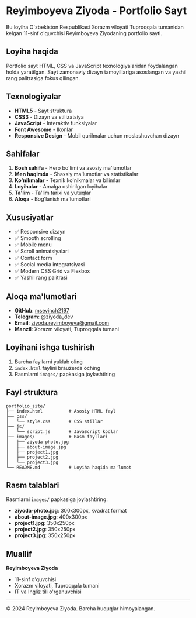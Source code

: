 # Reyimboyeva Ziyoda - Portfolio Sayt

Bu loyiha O'zbekiston Respublikasi Xorazm viloyati Tuproqqala tumanidan kelgan 11-sinf o'quvchisi Reyimboyeva Ziyodaning portfolio sayti.

## Loyiha haqida

Portfolio sayt HTML, CSS va JavaScript texnologiyalaridan foydalangan holda yaratilgan. Sayt zamonaviy dizayn tamoyillariga asoslangan va yashil rang palitrasiga fokus qilingan.

## Texnologiyalar

- **HTML5** - Sayt struktura
- **CSS3** - Dizayn va stilizatsiya
- **JavaScript** - Interaktiv funksiyalar
- **Font Awesome** - Ikonlar
- **Responsive Design** - Mobil qurilmalar uchun moslashuvchan dizayn

## Sahifalar

1. **Bosh sahifa** - Hero bo'limi va asosiy ma'lumotlar
2. **Men haqimda** - Shaxsiy ma'lumotlar va statistikalar
3. **Ko'nikmalar** - Texnik ko'nikmalar va bilimlar
4. **Loyihalar** - Amalga oshirilgan loyihalar
5. **Ta'lim** - Ta'lim tarixi va yutuqlar
6. **Aloqa** - Bog'lanish ma'lumotlari

## Xususiyatlar

- ✅ Responsive dizayn
- ✅ Smooth scrolling
- ✅ Mobile menu
- ✅ Scroll animatsiyalari
- ✅ Contact form
- ✅ Social media integratsiyasi
- ✅ Modern CSS Grid va Flexbox
- ✅ Yashil rang palitrasi

## Aloqa ma'lumotlari

- **GitHub**: [msevinch2197](https://github.com/msevinch2197)
- **Telegram**: @ziyoda_dev
- **Email**: ziyoda.reyimboyeva@gmail.com
- **Manzil**: Xorazm viloyati, Tuproqqala tumani

## Loyihani ishga tushirish

1. Barcha fayllarni yuklab oling
2. `index.html` faylini brauzerda oching
3. Rasmlarni `images/` papkasiga joylashtiring

## Fayl struktura

```
portfolio_site/
├── index.html          # Asosiy HTML fayl
├── css/
│   └── style.css       # CSS stillar
├── js/
│   └── script.js       # JavaScript kodlar
├── images/             # Rasm fayllari
│   ├── ziyoda-photo.jpg
│   ├── about-image.jpg
│   ├── project1.jpg
│   ├── project2.jpg
│   └── project3.jpg
└── README.md           # Loyiha haqida ma'lumot
```

## Rasm talablari

Rasmlarni `images/` papkasiga joylashtiring:

- **ziyoda-photo.jpg**: 300x300px, kvadrat format
- **about-image.jpg**: 400x300px
- **project1.jpg**: 350x250px
- **project2.jpg**: 350x250px
- **project3.jpg**: 350x250px

## Muallif

**Reyimboyeva Ziyoda**
- 11-sinf o'quvchisi
- Xorazm viloyati, Tuproqqala tumani
- IT va Ingliz tili o'rganuvchisi

---

© 2024 Reyimboyeva Ziyoda. Barcha huquqlar himoyalangan.
